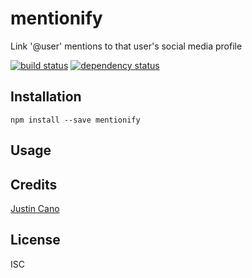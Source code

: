 # mentionify

Link '@user' mentions to that user's social media profile

[![build status](https://secure.travis-ci.org/bumrush/mentionify.svg)](http://travis-ci.org/bumrush/mentionify)
[![dependency status](https://david-dm.org/bumrush/mentionify.svg)](https://david-dm.org/bumrush/mentionify)

## Installation

```
npm install --save mentionify
```

## Usage

## Credits
[Justin Cano](https://github.com/bumrush/)

## License

ISC
